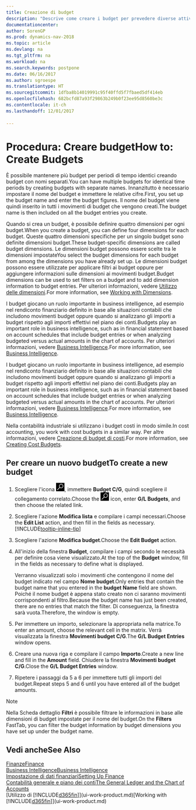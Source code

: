 ```yaml
---
title: Creazione di budget
description: "Descrive come creare i budget per prevedere diverse attività finanziarie e assegnare le dimensioni per scopi di business intelligence."
documentationcenter: 
author: SorenGP
ms.prod: dynamics-nav-2018
ms.topic: article
ms.devlang: na
ms.tgt_pltfrm: na
ms.workload: na
ms.search.keywords: postpone
ms.date: 06/16/2017
ms.author: sgroespe
ms.translationtype: HT
ms.sourcegitcommit: 1dfba8b14019991c95f40ffd5f7fbaed5df414eb
ms.openlocfilehash: 682bcfd87a93f29863b249b0f23ee95d8560be3c
ms.contentlocale: it-ch
ms.lasthandoff: 12/01/2017

---
```

# <a name="how-to-create--budgets"></a><span data-ttu-id="82ffd-103">Procedura: Creare budget</span><span class="sxs-lookup"><span data-stu-id="82ffd-103">How to: Create  Budgets</span></span>
<span data-ttu-id="82ffd-104">È possibile mantenere più budget per periodi di tempo identici creando budget con nomi separati.</span><span class="sxs-lookup"><span data-stu-id="82ffd-104">You can have multiple budgets for identical time periods by creating budgets with separate names.</span></span> <span data-ttu-id="82ffd-105">Innanzitutto è necessario impostare il nome del budget e immettere le relative cifre.</span><span class="sxs-lookup"><span data-stu-id="82ffd-105">First, you set up the budget name and enter the budget figures.</span></span> <span data-ttu-id="82ffd-106">Il nome del budget viene quindi inserito in tutti i movimenti di budget che vengono creati.</span><span class="sxs-lookup"><span data-stu-id="82ffd-106">The budget name is then included on all the budget entries you create.</span></span>  

 <span data-ttu-id="82ffd-107">Quando si crea un budget, è possibile definire quattro dimensioni per ogni budget.</span><span class="sxs-lookup"><span data-stu-id="82ffd-107">When you create a budget, you can define four dimensions for each budget.</span></span> <span data-ttu-id="82ffd-108">Queste quattro dimensioni specifiche per un singolo budget sono definite dimensioni budget.</span><span class="sxs-lookup"><span data-stu-id="82ffd-108">These budget-specific dimensions are called budget dimensions.</span></span> <span data-ttu-id="82ffd-109">Le dimensioni budget possono essere scelte tra le dimensioni impostate</span><span class="sxs-lookup"><span data-stu-id="82ffd-109">You select the budget dimensions for each budget from among the dimensions you have already set up.</span></span> <span data-ttu-id="82ffd-110">Le dimensioni budget possono essere utilizzate per applicare filtri ai budget oppure per aggiungere informazioni sulle dimensioni ai movimenti budget.</span><span class="sxs-lookup"><span data-stu-id="82ffd-110">Budget dimensions can be used to set filters on a budget and to add dimension information to budget entries.</span></span> <span data-ttu-id="82ffd-111">Per ulteriori informazioni, vedere [Utilizzo delle dimensioni](finance-dimensions.md).</span><span class="sxs-lookup"><span data-stu-id="82ffd-111">For more information, see [Working with Dimensions](finance-dimensions.md).</span></span>

 <span data-ttu-id="82ffd-112">I budget giocano un ruolo importante in business intelligence, ad esempio nel rendiconto finanziario definito in base alle situazioni contabili che includono movimenti budget oppure quando si analizzano gli importi a budget rispetto agli importi effettivi nel piano dei conti.</span><span class="sxs-lookup"><span data-stu-id="82ffd-112">Budgets play an important role in business intelligence, such as in financial statement based on account schedules that include budget entries or when analyzing budgeted versus actual amounts in the chart of accounts.</span></span> <span data-ttu-id="82ffd-113">Per ulteriori informazioni, vedere [Business Intelligence](bi.md).</span><span class="sxs-lookup"><span data-stu-id="82ffd-113">For more information, see [Business Intelligence](bi.md).</span></span>

 <span data-ttu-id="82ffd-114">I budget giocano un ruolo importante in business intelligence, ad esempio nel rendiconto finanziario definito in base alle situazioni contabili che includono movimenti budget oppure quando si analizzano gli importi a budget rispetto agli importi effettivi nel piano dei conti.</span><span class="sxs-lookup"><span data-stu-id="82ffd-114">Budgets play an important role in business intelligence, such as in financial statement based on account schedules that include budget entries or when analyzing budgeted versus actual amounts in the chart of accounts.</span></span> <span data-ttu-id="82ffd-115">Per ulteriori informazioni, vedere [Business Intelligence](bi.md).</span><span class="sxs-lookup"><span data-stu-id="82ffd-115">For more information, see [Business Intelligence](bi.md).</span></span>

<span data-ttu-id="82ffd-116">Nella contabilità industriale si utilizzano i budget costi in modo simile.</span><span class="sxs-lookup"><span data-stu-id="82ffd-116">In cost accounting, you work with cost budgets in a similar way.</span></span> <span data-ttu-id="82ffd-117">Per altre informazioni, vedere [Creazione di budget di costi](finance-create-cost-budgets.md).</span><span class="sxs-lookup"><span data-stu-id="82ffd-117">For more information, see [Creating Cost Budgets](finance-create-cost-budgets.md).</span></span>    

## <a name="to-create-a-new-budget"></a><span data-ttu-id="82ffd-118">Per creare un nuovo budget</span><span class="sxs-lookup"><span data-stu-id="82ffd-118">To create a new budget</span></span>  

1. <span data-ttu-id="82ffd-119">Scegliere l'icona ![Cerca pagina o report](media/ui-search/search_small.png "icona Cerca pagina o report"), immettere **Budget C/G**, quindi scegliere il collegamento correlato.</span><span class="sxs-lookup"><span data-stu-id="82ffd-119">Choose the ![Search for Page or Report](media/ui-search/search_small.png "Search for Page or Report icon") icon, enter **G/L Budgets**, and then choose the related link.</span></span>  
2. <span data-ttu-id="82ffd-120">Scegliere l'azione **Modifica lista** e compilare i campi necessari.</span><span class="sxs-lookup"><span data-stu-id="82ffd-120">Choose the **Edit List** action, and then fill in the fields as necessary.</span></span> [!INCLUDE[tooltip-inline-tip](includes/tooltip-inline-tip_md.md)]  
3. <span data-ttu-id="82ffd-121">Scegliere l'azione **Modifica budget**.</span><span class="sxs-lookup"><span data-stu-id="82ffd-121">Choose the **Edit Budget** action.</span></span>
4. <span data-ttu-id="82ffd-122">All'inizio della finestra **Budget**, compilare i campi secondo le necessità per definire cosa viene visualizzato.</span><span class="sxs-lookup"><span data-stu-id="82ffd-122">At the top of the **Budget** window, fill in the fields as necessary to define what is displayed.</span></span>  

    <span data-ttu-id="82ffd-123">Verranno visualizzati solo i movimenti che contengono il nome del budget indicato nel campo **Nome budget**.</span><span class="sxs-lookup"><span data-stu-id="82ffd-123">Only entries that contain the budget name that you entered in the **budget Name** field are shown.</span></span> <span data-ttu-id="82ffd-124">Poiché il nome budget è appena stato creato non ci saranno movimenti corrispondenti al filtro.</span><span class="sxs-lookup"><span data-stu-id="82ffd-124">Because the budget name has just been created, there are no entries that match the filter.</span></span> <span data-ttu-id="82ffd-125">Di conseguenza, la finestra sarà vuota.</span><span class="sxs-lookup"><span data-stu-id="82ffd-125">Therefore, the window is empty.</span></span>  
5. <span data-ttu-id="82ffd-126">Per immettere un importo, selezionare la appropriata nella matrice.</span><span class="sxs-lookup"><span data-stu-id="82ffd-126">To enter an amount, choose the relevant cell in the matrix.</span></span> <span data-ttu-id="82ffd-127">Verrà visualizzata la finestra **Movimenti budget C/G**.</span><span class="sxs-lookup"><span data-stu-id="82ffd-127">The **G/L Budget Entries** window opens.</span></span>  
6. <span data-ttu-id="82ffd-128">Creare una nuova riga e compilare il campo **Importo**.</span><span class="sxs-lookup"><span data-stu-id="82ffd-128">Create a new line and fill in the **Amount** field.</span></span> <span data-ttu-id="82ffd-129">Chiudere la finestra **Movimenti budget C/G**.</span><span class="sxs-lookup"><span data-stu-id="82ffd-129">Close the **G/L Budget Entries** window.</span></span>  
7. <span data-ttu-id="82ffd-130">Ripetere i passaggi da 5 a 6 per immettere tutti gli importi del budget.</span><span class="sxs-lookup"><span data-stu-id="82ffd-130">Repeat steps 5 and 6 until you have entered all of the budget amounts.</span></span>  

> [!NOTE]  
>  <span data-ttu-id="82ffd-131">Nella Scheda dettaglio **Filtri** è possibile filtrare le informazioni in base alle dimensioni di budget impostate per il nome del budget.</span><span class="sxs-lookup"><span data-stu-id="82ffd-131">On the **Filters** FastTab, you can filter the budget information by budget dimensions you have set up under the budget name.</span></span>   

## <a name="see-also"></a><span data-ttu-id="82ffd-132">Vedi anche</span><span class="sxs-lookup"><span data-stu-id="82ffd-132">See Also</span></span>
[<span data-ttu-id="82ffd-133">Finanze</span><span class="sxs-lookup"><span data-stu-id="82ffd-133">Finance</span></span>](finance.md)  
[<span data-ttu-id="82ffd-134">Business Intelligence</span><span class="sxs-lookup"><span data-stu-id="82ffd-134">Business Intelligence</span></span>](bi.md)  
[<span data-ttu-id="82ffd-135">Impostazione di dati finanziari</span><span class="sxs-lookup"><span data-stu-id="82ffd-135">Setting Up Finance</span></span>](finance-setup-finance.md)  
[<span data-ttu-id="82ffd-136">Contabilità generale e piano dei conti</span><span class="sxs-lookup"><span data-stu-id="82ffd-136">The General Ledger and the Chart of Accounts</span></span>](finance-general-ledger.md)  
<span data-ttu-id="82ffd-137">[Utilizzo di [!INCLUDE[d365fin](includes/d365fin_md.md)]](ui-work-product.md)</span><span class="sxs-lookup"><span data-stu-id="82ffd-137">[Working with [!INCLUDE[d365fin](includes/d365fin_md.md)]](ui-work-product.md)</span></span>  

